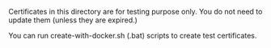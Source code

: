 Certificates in this directory are for testing purpose only.
You do not need to update them (unless they are expired.)

You can run create-with-docker.sh (.bat) scripts to create test certificates.
